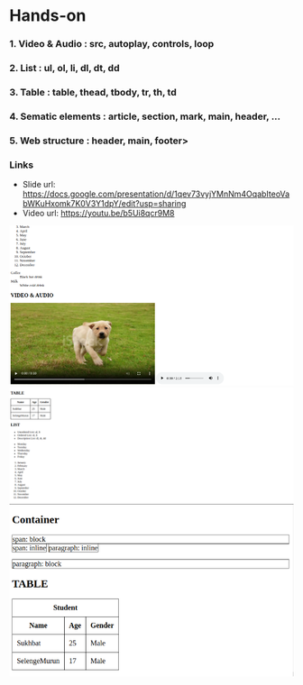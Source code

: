 # Hands-on

### 1. Video & Audio : src, autoplay, controls, loop

### 2. List : ul, ol, li, dl, dt, dd

### 3. Table : table, thead, tbody, tr, th, td

### 4. Sematic elements : article, section, mark, main, header, ...

### 5. Web structure : header, main, footer>

### Links

- Slide url: https://docs.google.com/presentation/d/1qev73vyjYMnNm4OqabIteoVabWKuHxomk7K0V3Y1dpY/edit?usp=sharing
- Video url: https://youtu.be/b5Ui8qcr9M8

![Alt text](./images/img1.png)
![Alt text](./images/img2.png)
![Alt text](./images/img3.png)
